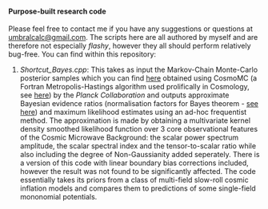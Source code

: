 #### Purpose-built research code
Please feel free to contact me if you have any suggestions or questions at umbralcalc@gmail.com. The scripts here are all authored by myself and are therefore not especially _flashy_, however they all should perform relatively bug-free. You can find within this repository:

1. _Shortcut_Bayes.cpp_: This takes as input the Markov-Chain Monte-Carlo posterior samples which you can find [here](http://pla.esac.esa.int/pla/) obtained using CosmoMC (a Fortran Metropolis-Hastings algorithm used prolifically in Cosmology, see [here](http://cosmologist.info/cosmomc)) by the _Planck Collaboration_ and outputs approximate Bayesian evidence ratios (normalisation factors for Bayes theorem - [see here](https://en.wikipedia.org/wiki/Bayes_factor)) and maximum likelihood estimates using an ad-hoc frequentist method. The approximation is made by obtaining a multivariate kernel density smoothed likelihood function over 3 core observational features of the Cosmic Microwave Background: the scalar power spectrum amplitude, the scalar spectral index and the tensor-to-scalar ratio while also including the degree of Non-Gaussianity added seperately. There is a version of this code with linear boundary bias corrections included, however the result was not found to be significantly affected. The code essentially takes its priors from a class of multi-field slow-roll cosmic inflation models and compares them to predictions of some single-field mononomial potentials.
